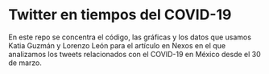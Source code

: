 # Twitter en tiempos del COVID-19

En este repo se concentra el código, las gráficas y los datos que usamos Katia Guzmán y Lorenzo León para el artículo en Nexos en el que analizamos los tweets relacionados con el COVID-19 en México desde el 30 de marzo.
